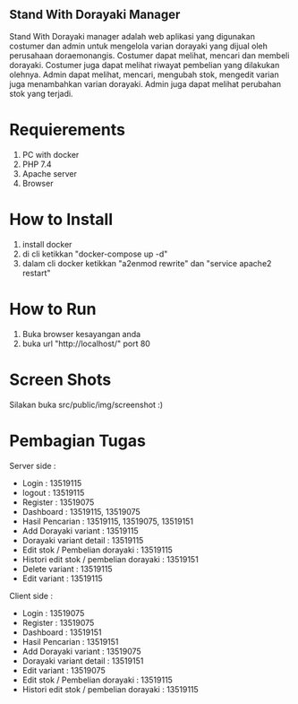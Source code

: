 ## Stand With Dorayaki Manager
Stand With Dorayaki manager adalah web aplikasi yang digunakan costumer dan admin untuk mengelola varian dorayaki yang dijual oleh perusahaan doraemonangis. Costumer dapat melihat, mencari dan membeli dorayaki. Costumer juga dapat melihat riwayat pembelian yang dilakukan olehnya. Admin dapat melihat, mencari, mengubah stok, mengedit varian juga menambahkan varian dorayaki. Admin juga dapat melihat perubahan stok yang terjadi.

# Requierements
1. PC with docker
2. PHP 7.4
3. Apache server
4. Browser

# How to Install
1. install docker
2. di cli ketikkan "docker-compose up -d"
3. dalam cli docker ketikkan "a2enmod rewrite" dan "service apache2 restart"

# How to Run
1. Buka browser kesayangan anda
2. buka url "http://localhost/" port 80

# Screen Shots
Silakan buka src/public/img/screenshot :)

# Pembagian Tugas
Server side : 
* Login : 13519115
* logout : 13519115
* Register : 13519075
* Dashboard : 13519115, 13519075
* Hasil Pencarian : 13519115, 13519075, 13519151
* Add Dorayaki variant : 13519115
* Dorayaki variant detail : 13519115
* Edit stok / Pembelian dorayaki : 13519115
* Histori edit stok / pembelian dorayaki : 13519151
* Delete variant : 13519115
* Edit variant : 13519115

Client side : 
* Login : 13519075
* Register : 13519075
* Dashboard : 13519151
* Hasil Pencarian : 13519151
* Add Dorayaki variant : 13519075
* Dorayaki variant detail : 13519151
* Edit variant : 13519075
* Edit stok / Pembelian dorayaki : 13519115 
* Histori edit stok / pembelian dorayaki : 13519115